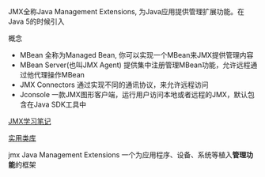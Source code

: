 JMX全称Java Management Extensions, 为Java应用提供管理扩展功能。在Java 5的时候引入

概念

* MBean 全称为Managed Bean, 你可以实现一个MBean来JMX提供管理内容
* MBean Server(也叫JMX Agent) 提供集中注册管理MBean功能，允许远程通过他代理操作MBean
* JMX Connectors 通过实现不同的通讯协议，来允许远程访问
* Jconsole 一款JMX图形客户端，运行用户访问本地或者远程的JMX，默认包含在Java SDK工具中

[JMX学习笔记](https://www.jianshu.com/p/414647c1179e)

[实用类库](http://www.importnew.com/21928.html) 

jmx Java Management Extensions 一个为应用程序、设备、系统等植入**管理功能**的框架